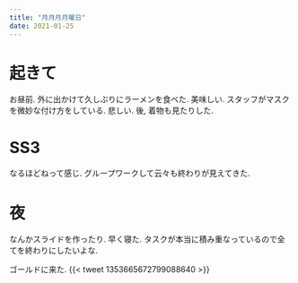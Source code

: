```yaml
---
title: "月月月月曜日"
date: 2021-01-25
---
```


# 起きて
お昼前. 外に出かけて久しぶりにラーメンを食べた. 美味しい. スタッフがマスクを微妙な付け方をしている. 悲しい. 後, 着物も見たりした.

# SS3
なるほどねって感じ. グループワークして云々も終わりが見えてきた.

# 夜
なんかスライドを作ったり. 早く寝た. タスクが本当に積み重なっているので全てを終わりにしたいよな.

ゴールドに来た.
{{< tweet 1353665672799088640 >}}
